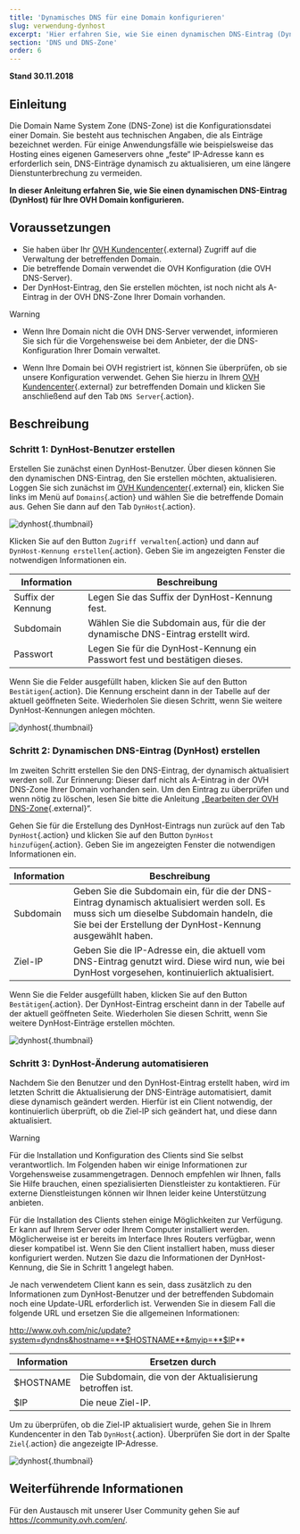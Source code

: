 ```yaml
---
title: 'Dynamisches DNS für eine Domain konfigurieren'
slug: verwendung-dynhost
excerpt: 'Hier erfahren Sie, wie Sie einen dynamischen DNS-Eintrag (DynHost) für Ihre OVH Domain konfigurieren.'
section: 'DNS und DNS-Zone'
order: 6
---
```


**Stand 30.11.2018**

## Einleitung

Die Domain Name System Zone (DNS-Zone) ist die Konfigurationsdatei einer Domain. Sie besteht aus technischen Angaben, die als Einträge bezeichnet werden. Für einige Anwendungsfälle wie beispielsweise das Hosting eines eigenen Gameservers ohne „feste“ IP-Adresse kann es erforderlich sein, DNS-Einträge dynamisch zu aktualisieren, um eine längere Dienstunterbrechung zu vermeiden. 

**In dieser Anleitung erfahren Sie, wie Sie einen dynamischen DNS-Eintrag (DynHost) für Ihre OVH Domain konfigurieren.**

## Voraussetzungen

- Sie haben über Ihr [OVH Kundencenter](https://www.ovh.com/auth/?action=gotomanager&from=https://www.ovh.de/&ovhSubsidiary=de){.external} Zugriff auf die Verwaltung der betreffenden Domain.
- Die betreffende Domain verwendet die OVH Konfiguration (die OVH DNS-Server).
- Der DynHost-Eintrag, den Sie erstellen möchten, ist noch nicht als A-Eintrag in der OVH DNS-Zone Ihrer Domain vorhanden.

> [!warning]
>
> - Wenn Ihre Domain nicht die OVH DNS-Server verwendet, informieren Sie sich für die Vorgehensweise bei dem Anbieter, der die DNS-Konfiguration Ihrer Domain verwaltet.
> 
> - Wenn Ihre Domain bei OVH registriert ist, können Sie überprüfen, ob sie unsere Konfiguration verwendet. Gehen Sie hierzu in Ihrem [OVH Kundencenter](https://www.ovh.com/auth/?action=gotomanager&from=https://www.ovh.de/&ovhSubsidiary=de){.external} zur betreffenden Domain und klicken Sie anschließend auf den Tab `DNS Server`{.action}.
>

## Beschreibung

### Schritt 1: DynHost-Benutzer erstellen

Erstellen Sie zunächst einen DynHost-Benutzer. Über diesen können Sie den dynamischen DNS-Eintrag, den Sie erstellen möchten, aktualisieren. Loggen Sie sich zunächst im [OVH Kundencenter](https://www.ovh.com/auth/?action=gotomanager&from=https://www.ovh.de/&ovhSubsidiary=de){.external} ein, klicken Sie links im Menü auf `Domains`{.action} und wählen Sie die betreffende Domain aus. Gehen Sie dann auf den Tab `DynHost`{.action}.

![dynhost](images/use-dynhost-step1.png){.thumbnail}

Klicken Sie auf den Button `Zugriff verwalten`{.action} und dann auf `DynHost-Kennung erstellen`{.action}. Geben Sie im angezeigten Fenster die notwendigen Informationen ein.

|Information|Beschreibung|
|---|---|
|Suffix der Kennung|Legen Sie das Suffix der DynHost-Kennung fest.|
|Subdomain|Wählen Sie die Subdomain aus, für die der dynamische DNS-Eintrag erstellt wird.|
|Passwort|Legen Sie für die DynHost-Kennung ein Passwort fest und bestätigen dieses.|

Wenn Sie die Felder ausgefüllt haben, klicken Sie auf den Button `Bestätigen`{.action}. Die Kennung erscheint dann in der Tabelle auf der aktuell geöffneten Seite. Wiederholen Sie diesen Schritt, wenn Sie weitere DynHost-Kennungen anlegen möchten.

![dynhost](images/use-dynhost-step2.png){.thumbnail}

### Schritt 2: Dynamischen DNS-Eintrag (DynHost) erstellen

Im zweiten Schritt erstellen Sie den DNS-Eintrag, der dynamisch aktualisiert werden soll. Zur Erinnerung: Dieser darf nicht als A-Eintrag in der OVH DNS-Zone Ihrer Domain vorhanden sein. Um den Eintrag zu überprüfen und wenn nötig zu löschen, lesen Sie bitte die Anleitung „[Bearbeiten der OVH DNS-Zone](https://docs.ovh.com/de/domains/webhosting_bearbeiten_der_dns_zone/){.external}“.

Gehen Sie für die Erstellung des DynHost-Eintrags nun zurück auf den Tab `DynHost`{.action} und klicken Sie auf den Button `DynHost hinzufügen`{.action}. Geben Sie im angezeigten Fenster die notwendigen Informationen ein.

|Information|Beschreibung|
|---|---|
|Subdomain|Geben Sie die Subdomain ein, für die der DNS-Eintrag dynamisch aktualisiert werden soll. Es muss sich um dieselbe Subdomain handeln, die Sie bei der Erstellung der DynHost-Kennung ausgewählt haben.|
|Ziel-IP|Geben Sie die IP-Adresse ein, die aktuell vom DNS-Eintrag genutzt wird. Diese wird nun, wie bei DynHost vorgesehen, kontinuierlich aktualisiert.|

Wenn Sie die Felder ausgefüllt haben, klicken Sie auf den Button `Bestätigen`{.action}. Der DynHost-Eintrag erscheint dann in der Tabelle auf der aktuell geöffneten Seite. Wiederholen Sie diesen Schritt, wenn Sie weitere DynHost-Einträge erstellen möchten.

![dynhost](images/use-dynhost-step3.png){.thumbnail}

### Schritt 3: DynHost-Änderung automatisieren

Nachdem Sie den Benutzer und den DynHost-Eintrag erstellt haben, wird im letzten Schritt die Aktualisierung der DNS-Einträge automatisiert, damit diese dynamisch geändert werden. Hierfür ist ein Client notwendig, der kontinuierlich überprüft, ob die Ziel-IP sich geändert hat, und diese dann aktualisiert.

> [!warning]
>
> Für die Installation und Konfiguration des Clients sind Sie selbst verantwortlich. Im Folgenden haben wir einige Informationen zur Vorgehensweise zusammengetragen. Dennoch empfehlen wir Ihnen, falls Sie Hilfe brauchen, einen spezialisierten Dienstleister zu kontaktieren. Für externe Dienstleistungen können wir Ihnen leider keine Unterstützung anbieten. 
>

Für die Installation des Clients stehen einige Möglichkeiten zur Verfügung. Er kann auf Ihrem Server oder Ihrem Computer installiert werden. Möglicherweise ist er bereits im Interface Ihres Routers verfügbar, wenn dieser kompatibel ist. Wenn Sie den Client installiert haben, muss dieser konfiguriert werden. Nutzen Sie dazu die Informationen der DynHost-Kennung, die Sie in Schritt 1 angelegt haben.

Je nach verwendetem Client kann es sein, dass zusätzlich zu den Informationen zum DynHost-Benutzer und der betreffenden Subdomain noch eine Update-URL erforderlich ist. Verwenden Sie in diesem Fall die folgende URL und ersetzen Sie die allgemeinen Informationen:

http://www.ovh.com/nic/update?system=dyndns&hostname=**$HOSTNAME**&myip=**$IP**

|Information|Ersetzen durch|
|---|---|
|$HOSTNAME|Die Subdomain, die von der Aktualisierung betroffen ist.|
|$IP|Die neue Ziel-IP.|

Um zu überprüfen, ob die Ziel-IP aktualisiert wurde, gehen Sie in Ihrem Kundencenter in den Tab `DynHost`{.action}. Überprüfen Sie dort in der Spalte `Ziel`{.action} die angezeigte IP-Adresse.

![dynhost](images/use-dynhost-step4.png){.thumbnail}

## Weiterführende Informationen

Für den Austausch mit unserer User Community gehen Sie auf <https://community.ovh.com/en/>.